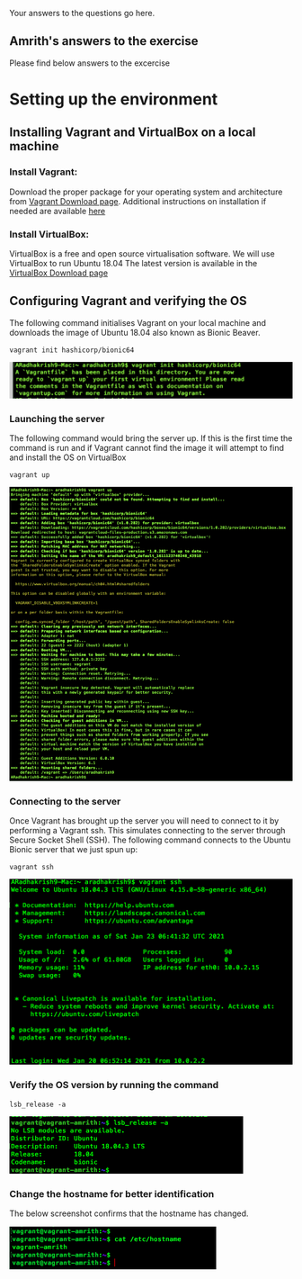 Your answers to the questions go here.

## Amrith's answers to the exercise

Please find below answers to the excercise

# Setting up the environment

## Installing Vagrant and VirtualBox on a local machine

### Install Vagrant:


Download the proper package for your operating system and architecture from [Vagrant Download page](https://www.vagrantup.com/downloads). Additional instructions on installation if needed are available [here](https://www.vagrantup.com/docs/installation)


### Install VirtualBox:

VirtualBox is a free and open source virtualisation software. We will use VirtualBox to run Ubuntu 18.04 The latest version is available in the [VirtualBox Download page](https://www.virtualbox.org/wiki/Downloads)


## Configuring Vagrant and verifying the OS

The following command initialises Vagrant on your local machine and downloads the image of Ubuntu 18.04 also known as Bionic Beaver.
````
vagrant init hashicorp/bionic64
````


![Init vagrant](screenshots/1.1-init-vagrant.png)

### Launching the server

The following command would bring the server up. If this is the first time the command is run and if Vagrant cannot find the image it will attempt to find and install the OS on VirtualBox

````
vagrant up
````
![vagrant up](screenshots/1.2-bringing-vagrant-up.png)

### Connecting to the server

Once Vagrant has brought up the server you will need to connect to it by performing a Vagrant ssh. This simulates connecting to the server through Secure Socket Shell (SSH). The following command connects to the Ubuntu Bionic server that we just spun up:
````
vagrant ssh
````
![vagrant ssh](screenshots/1.3.vagrant-ssh-ubuntu.png)

### Verify the OS version by running the command
````
lsb_release -a
````
![verify-os](screenshots/1.4.verify-os-version.png)

### Change the hostname for better identification

The below screenshot confirms that the hostname has changed.

![change-hostname](screenshots/1.5.change-hostname.png)
